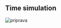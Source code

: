 ## Time simulation 
![priprava](https://user-images.githubusercontent.com/60606149/77112409-3c887280-6a29-11ea-8c3c-8d250f5b24db.jpg)
